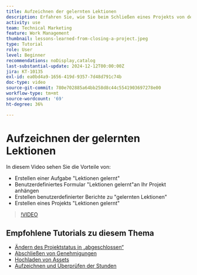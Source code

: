 ```yaml
---
title: Aufzeichnen der gelernten Lektionen
description: Erfahren Sie, wie Sie beim Schließen eines Projekts von den gelernten Lektionen profitieren können.
activity: use
team: Technical Marketing
feature: Work Management
thumbnail: lessons-learned-from-closing-a-project.jpeg
type: Tutorial
role: User
level: Beginner
recommendations: noDisplay,catalog
last-substantial-update: 2024-12-12T00:00:00Z
jira: KT-10135
exl-id: ea0bd4a9-1656-419d-9357-7d48d791c74b
doc-type: video
source-git-commit: 780e702885a64bb258d8c44c5541903697278e00
workflow-type: tm+mt
source-wordcount: '69'
ht-degree: 36%

---
```


# Aufzeichnen der gelernten Lektionen

In diesem Video sehen Sie die Vorteile von:

* Erstellen einer Aufgabe &quot;Lektionen gelernt&quot;
* Benutzerdefiniertes Formular &quot;Lektionen gelernt&quot;an Ihr Projekt anhängen
* Erstellen benutzerdefinierter Berichte zu &quot;gelernten Lektionen&quot;
* Erstellen eines Projekts &quot;Lektionen gelernt&quot;

>[!VIDEO](https://video.tv.adobe.com/v/3441012/?quality=12&learn=on)

## Empfohlene Tutorials zu diesem Thema

* [Ändern des Projektstatus in „abgeschlossen“](/help/manage-work/projects/change-the-project-status.md)
* [Abschließen von Genehmigungen](/help/manage-work/close-a-project/complete-approvals.md)
* [Hochladen von Assets](/help/manage-work/close-a-project/upload-assets.md)
* [Aufzeichnen und Überprüfen der Stunden](/help/manage-work/close-a-project/log-and-review-hours.md)
